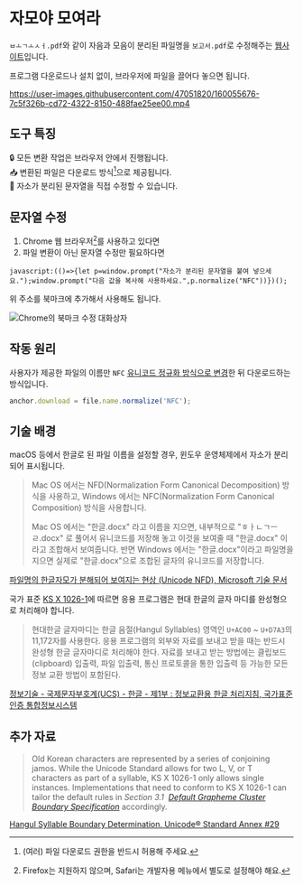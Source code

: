 # 자모야 모여라

`ㅂㅗㄱㅗㅅㅓ.pdf`와 같이 자음과 모음이 분리된 파일명을 `보고서.pdf`로 수정해주는 [웹사이트](https://jamoya.one/)입니다.

프로그램 다운로드나 설치 없이, 브라우저에 파일을 끌어다 놓으면 됩니다.

https://user-images.githubusercontent.com/47051820/160055676-7c5f326b-cd72-4322-8150-488fae25ee00.mp4

## 도구 특징

🔒 모든 변환 작업은 브라우저 안에서 진행됩니다.\
📥 변환된 파일은 다운로드 방식[^1]으로 제공됩니다.\
🔡 자소가 분리된 문자열을 직접 수정할 수 있습니다.

## 문자열 수정

1. Chrome 웹 브라우저[^2]를 사용하고 있다면
2. 파일 변환이 아닌 문자열 수정만 필요하다면

```
javascript:(()=>{let p=window.prompt("자소가 분리된 문자열을 붙여 넣으세요.");window.prompt("다음 값을 복사해 사용하세요.",p.normalize("NFC"))})();
```

위 주소를 북마크에 추가해서 사용해도 됩니다.

![Chrome의 북마크 수정 대화상자](https://user-images.githubusercontent.com/47051820/208235263-30eda4c0-30e2-4a8e-bc49-fa973a5420c2.png)

## 작동 원리

사용자가 제공한 파일의 이름만 `NFC` [유니코드 정규화 방식으로 변경](https://developer.mozilla.org/ko/docs/Web/JavaScript/Reference/Global_Objects/String/normalize)한 뒤 다운로드하는 방식입니다.

```javascript
anchor.download = file.name.normalize('NFC');
```

## 기술 배경

macOS 등에서 한글로 된 파일 이름을 설정할 경우, 윈도우 운영체제에서 자소가 분리되어 표시됩니다.

> Mac OS 에서는 NFD(Normalization Form Canonical Decomposition) 방식을 사용하고, Windows 에서는 NFC(Normalization Form Canonical Composition) 방식을 사용합니다.
>
> Mac OS 에서는 "한글.docx" 라고 이름을 지으면, 내부적으로 "ㅎㅏㄴㄱㅡㄹ.docx" 로 풀어서 유니코드를 저장해 놓고 이것을 보여줄 때 "한글.docx" 이라고 조합해서 보여줍니다. 반면 Windows 에서는 "한글.docx"이라고 파일명을 지으면 실제로 "한글.docx"으로 조합된 글자의 유니코드를 저장합니다.

[파일명의 한글자모가 분해되어 보여지는 현상 (Unicode NFD), Microsoft 기술 문서](https://docs.microsoft.com/ko-kr/archive/blogs/spsofficesupportko/%ED%8C%8C%EC%9D%BC%EB%AA%85%EC%9D%98-%ED%95%9C%EA%B8%80%EC%9E%90%EB%AA%A8%EA%B0%80-%EB%B6%84%ED%95%B4%EB%90%98%EC%96%B4-%EB%B3%B4%EC%97%AC%EC%A7%80%EB%8A%94-%ED%98%84%EC%83%81-unicode-nfd)

국가 표준 [KS X 1026-1](https://standard.go.kr/KSCI/standardIntro/getStandardSearchView.do?ksNo=KSX1026-1)에 따르면 응용 프로그램은 현대 한글의 글자 마디를 완성형으로 처리해야 합니다.

> 현대한글 글자마디는 한글 음절(Hangul Syllables) 영역인 `U+AC00` ~ `U+D7A3`의 11,172자를 사용한다. 응용 프로그램의 외부와 자료를 보내고 받을 때는 반드시 완성형 한글 글자마디로 처리해야 한다. 자료를 보내고 받는 방법에는 클립보드(clipboard) 입출력, 파일 입출력, 통신 프로토콜을 통한 입출력 등 가능한 모든 정보 교환 방법이 포함된다.

[정보기술 - 국제문자부호계(UCS) - 한글 - 제1부 : 정보교환용 한글 처리지침, 국가표준인증 통합정보시스템](https://standard.go.kr/KSCI/standardIntro/getStandardSearchView.do?ksNo=KSX1026-1)

## 추가 자료

> Old Korean characters are represented by a series of conjoining jamos. While the Unicode Standard allows for two L, V, or T characters as part of a syllable, KS X 1026-1 only allows single instances. Implementations that need to conform to KS X 1026-1 can tailor the default rules in _Section 3.1  [Default Grapheme Cluster Boundary Specification](https://unicode.org/reports/tr29/#Default_Grapheme_Cluster_Table)_ accordingly.

[Hangul Syllable Boundary Determination, Unicode® Standard Annex #29](https://unicode.org/reports/tr29/#Hangul_Syllable_Boundary_Determination)

[^1]: (여러) 파일 다운로드 권한을 반드시 허용해 주세요.
[^2]: Firefox는 지원하지 않으며, Safari는 개발자용 메뉴에서 별도로 설정해야 해요.
